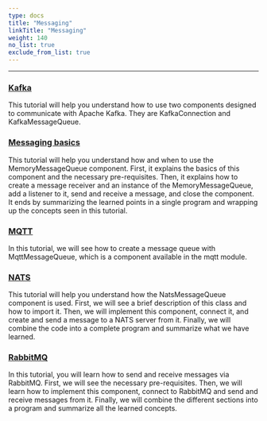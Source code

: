 ```yaml
---
type: docs
title: "Messaging"
linkTitle: "Messaging" 
weight: 140
no_list: true
exclude_from_list: true
---
```

---

### [Kafka](kafka)

This tutorial will help you understand how to use two components designed to communicate with Apache Kafka. They are KafkaConnection and KafkaMessageQueue.

### [Messaging basics](messaging_basics)

This tutorial will help you understand how and when to use the MemoryMessageQueue component. First, it explains the basics of this component and the necessary pre-requisites. Then, it explains how to create a message receiver and an instance of the MemoryMessageQueue, add a listener to it, send and receive a message, and close the component. It ends by summarizing the learned points in a single program and wrapping up the concepts seen in this tutorial.

### [MQTT](mqtt)

In this tutorial, we will see how to create a message queue with MqttMessageQueue, which is a component available in the mqtt module.

### [NATS](nats)

This tutorial will help you understand how the NatsMessageQueue component is used. First, we will see a brief description of this class and how to import it. Then, we will implement this component, connect it, and create and send a message to a NATS server from it. Finally, we will combine the code into a complete program and summarize what we have learned.

### [RabbitMQ](rabbitmq)

In this tutorial, you will learn how to send and receive messages via RabbitMQ. First, we will see the necessary pre-requisites. Then, we will learn how to implement this component, connect to RabbitMQ and send and receive messages from it. Finally, we will combine the different sections into a program and summarize all the learned concepts.
